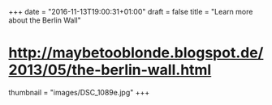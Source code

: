+++
date = "2016-11-13T19:00:31+01:00"
draft = false
title = "Learn more about the Berlin Wall"
# http://maybetooblonde.blogspot.de/2013/05/the-berlin-wall.html
thumbnail = "images/DSC_1089e.jpg"
+++

